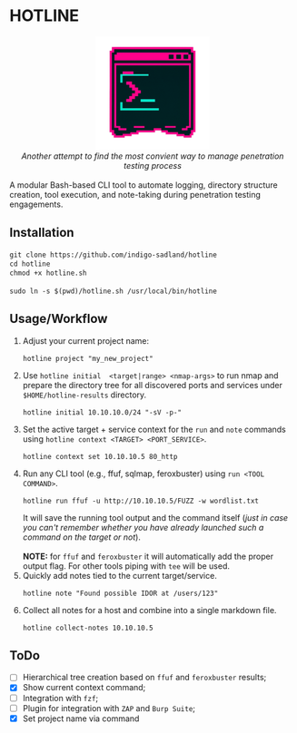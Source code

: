 # HOTLINE
<div align=center>
    <img src="./assets/logo.png" width="200" />
</div>   
<div align=center> 
    <i>Another attempt to find the most convient way to manage penetration testing process</i>
</div>
<br>
A modular Bash-based CLI tool to automate logging, directory structure creation, tool execution, and note-taking during penetration testing engagements.

## Installation
```
git clone https://github.com/indigo-sadland/hotline
cd hotline
chmod +x hotline.sh

sudo ln -s $(pwd)/hotline.sh /usr/local/bin/hotline
```
## Usage/Workflow
1. Adjust your current project name:
    ```
    hotline project "my_new_project"
    ```
2. Use `hotline initial  <target|range> <nmap-args>` to run nmap and prepare the directory tree for all discovered ports and services under `$HOME/hotline-results` directory.
    ```
    hotline initial 10.10.10.0/24 "-sV -p-"
    ```
3. Set the active target + service context for the `run` and `note` commands using `hotline context <TARGET> <PORT_SERVICE>`.
    ```
    hotline context set 10.10.10.5 80_http
    ```
4. Run any CLI tool (e.g., ffuf, sqlmap, feroxbuster) using `run <TOOL COMMAND>`.
    ```
    hotline run ffuf -u http://10.10.10.5/FUZZ -w wordlist.txt
    ```
    It will save the running tool output and the command itself (*just in case you can't remember whether you have already launched such a command on the target or not*).\
    \
    **NOTE:** for `ffuf` and `feroxbuster` it will automatically add the proper output flag. For other tools piping with `tee` will be used.
5. Quickly add notes tied to the current target/service.
    ```
    hotline note "Found possible IDOR at /users/123"
    ```
6. Collect all notes for a host and combine into a single markdown file.
    ```
    hotline collect-notes 10.10.10.5
    ```

## ToDo
- [ ] Hierarchical tree creation based on `ffuf` and `feroxbuster` results;
- [x] Show current context command;  
- [ ] Integration with `fzf`;
- [ ] Plugin for integration with `ZAP` and `Burp Suite`;
- [x] Set project name via command
